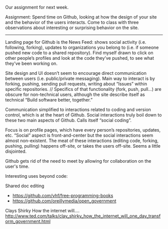 Our assignment for next week. 


Assignment: 
Spend time on Github, looking at how the design of your site and the behavior of the users interacts. Come to class with three observations about interesting or surprising behavior on the site.

------ 
Landing page for Github is the News Feed: shows social activity (i.e. following, forking), updates to organizations you belong to (i.e. if someone pushed new code to a shared repository). Find myself drawn to click on other people’s profiles and look at the code they’ve pushed, to see what they’ve been working on.

Site design and UI doesn’t seem to encourage direct communication between users (i.e. public/private messaging). Main way to interact is by forking, pushing, sending pull requests, writing about “Issues” within specific repositories. // Specifics of that functionality (fork, push, pull…)  are obscure for non-technical users, although the site describe itself as technical “Build software better, together.”

Communication simplified to interactions related to coding and version control, which is at the heart of Github. Social interactions truly boil down to these two main aspects of Github. Calls itself “social coding”.

Focus is on profile pages, which have every person’s repositories, updates, etc. “Social” aspect is front-and-center but the social interactions seem almost non-existent. The meat of these interactions (editing code, forking, pushing, pulling) happens off-site, or takes the users off-site. Seems a little disjointed.

Github gets rid of the need to meet by allowing for collaboration on the user's time. 

Interesting uses beyond code:

Shared doc editing 
- https://github.com/vhf/free-programming-books
- https://github.com/oreillymedia/open_government

Clays Shirky
How the internet will....
http://www.ted.com/talks/clay_shirky_how_the_internet_will_one_day_transform_government.html
